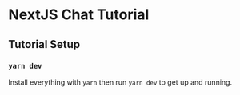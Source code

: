 # NextJS Chat Tutorial

<!-- <img 
    src="https://raw.githubusercontent.com/alamorre/nextjs-chat-app/main/assets/nextjs-chat-tutorial.png" 
    width="75%" 
    height="100%"
/> -->



## Tutorial Setup


### `yarn dev`

Install everything with `yarn` then run `yarn dev` to get up and running.
